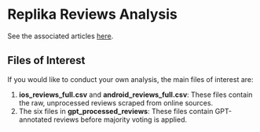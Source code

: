 # Replika Reviews Analysis
See the associated articles [here](https://www.96layers.ai/p/analyzing-replika-reviews-background).

## Files of Interest
If you would like to conduct your own analysis, the main files of interest are:

1. **ios_reviews_full.csv** and **android_reviews_full.csv**: These files contain the raw, unprocessed reviews scraped from online sources.
2. The six files in **gpt_processed_reviews**: These files contain GPT-annotated reviews before majority voting is applied.

